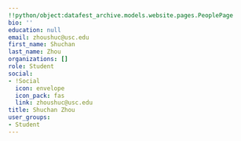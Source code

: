 ```yaml
---
!!python/object:datafest_archive.models.website.pages.PeoplePage
bio: ''
education: null
email: zhoushuc@usc.edu
first_name: Shuchan
last_name: Zhou
organizations: []
role: Student
social:
- !Social
  icon: envelope
  icon_pack: fas
  link: zhoushuc@usc.edu
title: Shuchan Zhou
user_groups:
- Student
---
```


    